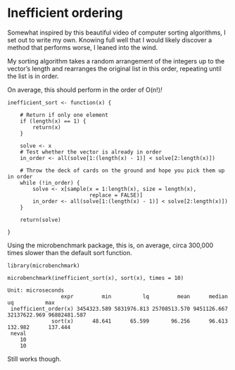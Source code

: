 # Inefficient ordering

Somewhat inspired by this beautiful video of computer sorting algorithms, I set out to write my own. Knowing full well that I would likely discover a method that performs worse, I leaned into the wind.

My sorting algorithm takes a random arrangement of the integers up to the vector’s length and rearranges the original list in this order, repeating until the list is in order.

On average, this should perform in the order of O(n!)_!_


```{r}
inefficient_sort <- function(x) {
    
    # Return if only one element
    if (length(x) == 1) {
        return(x)
    }
    
    solve <- x
    # Test whether the vector is already in order
    in_order <- all(solve[1:(length(x) - 1)] < solve[2:length(x)])
    
    # Throw the deck of cards on the ground and hope you pick them up in order
    while (!in_order) {
        solve <- x[sample(x = 1:length(x), size = length(x),
                          replace = FALSE)]
        in_order <- all(solve[1:(length(x) - 1)] < solve[2:length(x)])
    }
    
    return(solve)
    
}
```

Using the microbenchmark package, this is, on average, circa 300,000 times slower than the default sort function.

```
library(microbenchmark)

microbenchmark(inefficient_sort(x), sort(x), times = 10)
 
Unit: microseconds
                 expr         min          lq         mean      median           uq          max
 inefficient_order(x) 3454323.589 5831976.813 25708513.570 9451126.667 32137622.969 96802481.587
              sort(x)      48.641      65.599       96.256      96.613      132.982      137.444
 neval
    10
    10
```

Still works though.

